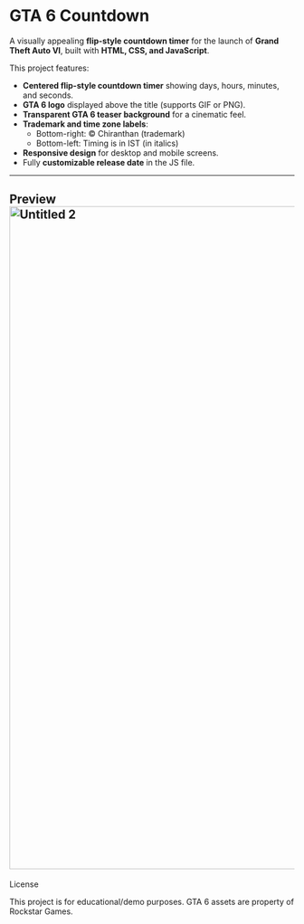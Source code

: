 # GTA 6 Countdown

A visually appealing **flip-style countdown timer** for the launch of **Grand Theft Auto VI**, built with **HTML, CSS, and JavaScript**.  

This project features:  

- **Centered flip-style countdown timer** showing days, hours, minutes, and seconds.  
- **GTA 6 logo** displayed above the title (supports GIF or PNG).  
- **Transparent GTA 6 teaser background** for a cinematic feel.  
- **Trademark and time zone labels**:  
  - Bottom-right: © Chiranthan (trademark)  
  - Bottom-left: Timing is in IST (in italics)  
- **Responsive design** for desktop and mobile screens.  
- Fully **customizable release date** in the JS file.  

---
Preview
<img width="2240" height="1172" alt="Untitled 2" src="https://github.com/user-attachments/assets/b9c368a3-83af-4092-a647-6179468938a3" />
---
License

This project is for educational/demo purposes. GTA 6 assets are property of Rockstar Games.


